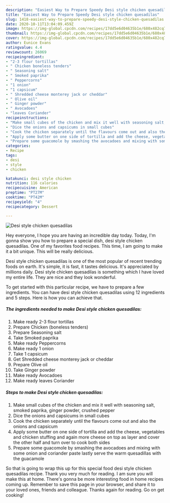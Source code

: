 ```yaml
---
description: "Easiest Way to Prepare Speedy Desi style chicken quesadilas"
title: "Easiest Way to Prepare Speedy Desi style chicken quesadilas"
slug: 1418-easiest-way-to-prepare-speedy-desi-style-chicken-quesadilas
date: 2020-10-11T13:04:09.459Z
image: https://img-global.cpcdn.com/recipes/17dd5e6d04635b1e/680x482cq70/desi-style-chicken-quesadilas-recipe-main-photo.jpg
thumbnail: https://img-global.cpcdn.com/recipes/17dd5e6d04635b1e/680x482cq70/desi-style-chicken-quesadilas-recipe-main-photo.jpg
cover: https://img-global.cpcdn.com/recipes/17dd5e6d04635b1e/680x482cq70/desi-style-chicken-quesadilas-recipe-main-photo.jpg
author: Eunice Evans
ratingvalue: 4.4
reviewcount: 26069
recipeingredient:
- "2-3 flour tortillas"
- " Chicken boneless tenders"
- " Seasoning salt"
- " Smoked paprika"
- " Peppercorns"
- "1 onion"
- "1 capsicum"
- " Shredded cheese monterey jack or cheddar"
- " Olive oil"
- " Ginger powder"
- " Avocadoes"
- "leaves Coriander"
recipeinstructions:
- "Make small cubes of the chicken and mix it well with seasoning salt, smoked paprika, ginger powder, crushed pepper"
- "Dice the onions and capsicums in small cubes"
- "Cook the chicken separately until the flavours come out and also the onions and capsicum"
- "Apply some butter on one side of tortilla and add the cheese, vegetables and chicken stuffing and again more cheese on top as layer and cover the other half and turn over to cook both sides"
- "Prepare some guacomole by smashing the avocadoes and mixing with some onion and coriander paste lastly serve the warm quesadillas with the guacamole"
categories:
- Recipe
tags:
- desi
- style
- chicken

katakunci: desi style chicken 
nutrition: 116 calories
recipecuisine: American
preptime: "PT27M"
cooktime: "PT42M"
recipeyield: "4"
recipecategory: Dessert

---
```



![Desi style chicken quesadilas](https://img-global.cpcdn.com/recipes/17dd5e6d04635b1e/680x482cq70/desi-style-chicken-quesadilas-recipe-main-photo.jpg)

Hey everyone, I hope you are having an incredible day today. Today, I'm gonna show you how to prepare a special dish, desi style chicken quesadilas. One of my favorites food recipes. This time, I am going to make it a bit unique. This will be really delicious.

Desi style chicken quesadilas is one of the most popular of recent trending foods on earth. It's simple, it is fast, it tastes delicious. It's appreciated by millions daily. Desi style chicken quesadilas is something which I have loved my entire life. They are nice and they look wonderful.




To get started with this particular recipe, we have to prepare a few ingredients. You can have desi style chicken quesadilas using 12 ingredients and 5 steps. Here is how you can achieve that.

<!--inarticleads1-->

##### The ingredients needed to make Desi style chicken quesadilas:

1. Make ready 2-3 flour tortillas
1. Prepare  Chicken (boneless tenders)
1. Prepare  Seasoning salt
1. Take  Smoked paprika
1. Make ready  Peppercorns
1. Make ready 1 onion
1. Take 1 capsicum
1. Get  Shredded cheese monterey jack or cheddar
1. Prepare  Olive oil
1. Take  Ginger powder
1. Make ready  Avocadoes
1. Make ready leaves Coriander




<!--inarticleads2-->

##### Steps to make Desi style chicken quesadilas:

1. Make small cubes of the chicken and mix it well with seasoning salt, smoked paprika, ginger powder, crushed pepper
1. Dice the onions and capsicums in small cubes
1. Cook the chicken separately until the flavours come out and also the onions and capsicum
1. Apply some butter on one side of tortilla and add the cheese, vegetables and chicken stuffing and again more cheese on top as layer and cover the other half and turn over to cook both sides
1. Prepare some guacomole by smashing the avocadoes and mixing with some onion and coriander paste lastly serve the warm quesadillas with the guacamole




So that is going to wrap this up for this special food desi style chicken quesadilas recipe. Thank you very much for reading. I am sure you will make this at home. There's gonna be more interesting food in home recipes coming up. Remember to save this page in your browser, and share it to your loved ones, friends and colleague. Thanks again for reading. Go on get cooking!
